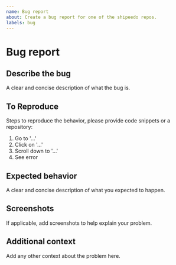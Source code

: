 ```yaml
---
name: Bug report
about: Create a bug report for one of the shipeedo repos.
labels: bug
---
```


# Bug report

## Describe the bug

A clear and concise description of what the bug is.

## To Reproduce

Steps to reproduce the behavior, please provide code snippets or a repository:

1. Go to '…'
2. Click on '…'
3. Scroll down to '…'
4. See error

## Expected behavior

A clear and concise description of what you expected to happen.

## Screenshots

If applicable, add screenshots to help explain your problem.

## Additional context

Add any other context about the problem here.